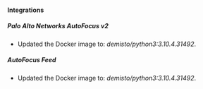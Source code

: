 #### Integrations
##### Palo Alto Networks AutoFocus v2
- Updated the Docker image to: *demisto/python3:3.10.4.31492*.
##### AutoFocus Feed
- Updated the Docker image to: *demisto/python3:3.10.4.31492*.
